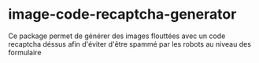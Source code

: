 # image-code-recaptcha-generator
Ce package permet de générer des images flouttées avec un code recaptcha déssus afin d'éviter d'être spammé par les robots au niveau des formulaire
